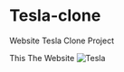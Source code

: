 # Tesla-clone
Website Tesla Clone Project

This The Website ![Tesla](https://wizardly-kalam-3ad1ec.netlify.app/)
